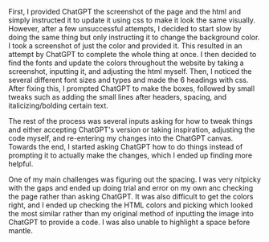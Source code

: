 First, I provided ChatGPT the screenshot of the page and the html and simply instructed it to update it using css to make it look the same visually. However, after a few unsuccessful attempts, I decided to start slow by doing the same thing but only instructing it to change the background color. I took a screenshot of just the color and provided it. This resulted in an attempt by ChatGPT to complete the whole thing at once. I then decided to find the fonts and update the colors throughout the website by taking a screenshot, inputting it, and adjusting the html myself. Then, I noticed the several different font sizes and types and made the 6 headings with css. After fixing this, I prompted ChatGPT to make the boxes, followed by small tweaks such as adding the small lines after headers, spacing, and italicizing/bolding certain text.

The rest of the process was several inputs asking for how to tweak things and either accepting ChatGPT's version or taking inspiration, adjusting the code myself, and re-entering my changes into the ChatGPT canvas. Towards the end, I started asking ChatGPT how to do things instead of prompting it to actually make the changes, which I ended up finding more helpful.

One of my main challenges was figuring out the spacing. I was very nitpicky with the gaps and ended up doing trial and error on my own anc checking the page rather than asking ChatGPT. It was also difficult to get the colors right, and I ended up checking the HTML colors and picking which looked the most similar rather than my original method of inputting the image into ChatGPT to provide a code. I was also unable to highlight a space before mantle.